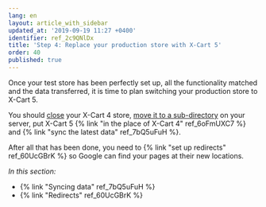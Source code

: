 ```yaml
---
lang: en
layout: article_with_sidebar
updated_at: '2019-09-19 11:27 +0400'
identifier: ref_2c9QNlDx
title: 'Step 4: Replace your production store with X-Cart 5'
order: 40
published: true
---
```

Once your test store has been perfectly set up, all the functionality matched and the data transferred, it is time to plan switching your production store to X-Cart 5.

You should [close](https://help.x-cart.com/X-Cart:General_Options#Common_store_options) your X-Cart 4 store, [move it to a sub-directory](https://help.x-cart.com/X-Cart:Moving_store_to_web-root_directory) on your server, put X-Cart 5 {% link "in the place of X-Cart 4" ref_6oFmUXC7 %} and {% link "sync the latest data" ref_7bQ5uFuH %}.

After all that has been done, you need to {% link "set up redirects" ref_60UcGBrK %} so Google can find your pages at their new locations.

_In this section:_
*   {% link "Syncing data" ref_7bQ5uFuH %}
*   {% link "Redirects" ref_60UcGBrK %}
